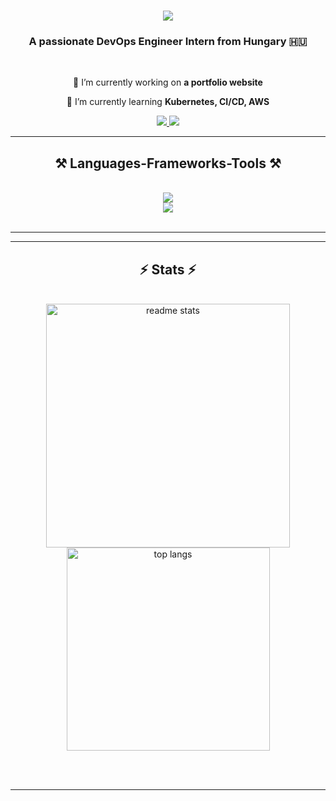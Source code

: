 
<h1 align="center">
    <img src="https://readme-typing-svg.herokuapp.com/?font=Righteous&color=F7F7F7&size=35&center=true&vCenter=true&width=500&height=70&duration=4000&lines=Hi+There!+👋;+I'm+David!;" />
</h1>

<h3 align="center">A passionate DevOps Engineer Intern from Hungary 🇭🇺</h3>

<br/>

<div align="center">
 
 🔭 I’m currently working on **a portfolio website**
 
 🌱 I’m currently learning **Kubernetes, CI/CD, AWS**

 </div>
 
<div align="center"> 
  <a href="mailto:walthierdavid42@gmail.com">
    <img src="https://img.shields.io/badge/Gmail-333333?style=for-the-badge&logo=gmail&logoColor=red" />
  </a>
  <a href="https://linkedin.com/in/walthier-dávid-9b57b2205" target="_blank">
    <img src="https://img.shields.io/badge/LinkedIn-0077B5?style=for-the-badge&logo=linkedin&logoColor=white" target="_blank" />
  </a>
</div>

 <hr/>
 
<h2 align="center">⚒️ Languages-Frameworks-Tools ⚒️</h2>
<br/>
<div align="center">
    <img src="https://skillicons.dev/icons?i=kubernetes,grafana,prometheus,jenkins,githubactions,bash,docker" /><br>
    <img src="https://skillicons.dev/icons?i=aws,postgresql,flask,python,javascript,typescript,vue,ubuntu,vscode,git"/>
</div>

<br/>
<hr/>

<hr/>

<h2 align="center">⚡ Stats ⚡</h2>
<br>
<div align=center>
  <img width=390 src="https://github-readme-stats.vercel.app/api?username=waltermity&count_private=true&show_icons=true&theme=react&rank_icon=github&border_radius=10" alt="readme stats" />
  <br/>
  <img width=325 align="center" src="https://github-readme-stats.vercel.app/api/top-langs/?username=waltermity&hide=HTML&langs_count=8&layout=compact&theme=react&border_radius=10&size_weight=0.5&count_weight=0.5&exclude_repo=github-readme-stats" alt="top langs" />
</div>

<br/><br/>

<hr/>

<br/>

<br/>
